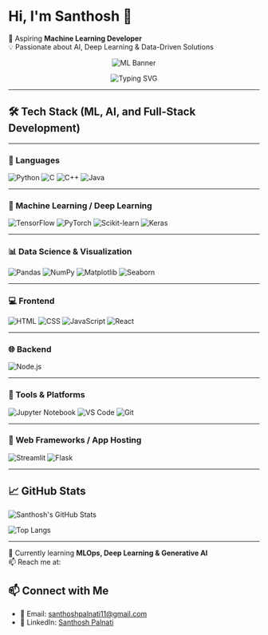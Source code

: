 # Hi, I'm Santhosh 👋  

🎯 Aspiring **Machine Learning Developer**  
💡 Passionate about AI, Deep Learning & Data-Driven Solutions  

<!-- 🌟 Animated Gradient Banner -->
<p align="center">
  <img alt="ML Banner" src="data:image/svg+xml;utf8,
  <svg xmlns='http://www.w3.org/2000/svg' width='900' height='160' viewBox='0 0 900 160'>
    <defs>
      <linearGradient id='g' x1='0' x2='1'>
        <stop offset='0' stop-color='%2300c9a7'>
          <animate attributeName='offset' values='0;1;0' dur='6s' repeatCount='indefinite'/>
        </stop>
        <stop offset='1' stop-color='%230057ff'>
          <animate attributeName='offset' values='1;0;1' dur='6s' repeatCount='indefinite'/>
        </stop>
      </linearGradient>
      <filter id='f' x='-20%' y='-20%' width='140%' height='140%'>
        <feGaussianBlur stdDeviation='8' result='b'/>
        <feBlend in='SourceGraphic' in2='b'/>
      </filter>
    </defs>

    <rect width='900' height='160' rx='14' fill='url(%23g)' filter='url(%23f)'/>
    <g font-family='Fira Code, Consolas, monospace'>
      <text x='50%' y='55' font-size='26' fill='white' text-anchor='middle' font-weight='700'>
        Utkrisht — ML Enthusiast 🚀
      </text>
      <text x='50%' y='100' font-size='14' fill='white' text-anchor='middle' opacity='0.95'>
        Exploring AI • Deep Learning • Data Science
      </text>
      <g transform='translate(760,30) scale(0.9)'>
        <circle cx='0' cy='0' r='6' fill='rgba(255,255,255,0.14)'>
          <animate attributeName='r' values='6;12;6' dur='4s' repeatCount='indefinite'/>
        </circle>
        <circle cx='26' cy='18' r='4' fill='rgba(255,255,255,0.1)'>
          <animate attributeName='r' values='4;8;4' dur='3s' repeatCount='indefinite'/>
        </circle>
      </g>
    </g>
  </svg>" />
</p>

<!-- ⌨️ Typing Animation -->
<p align="center">
  <img src="https://readme-typing-svg.demolab.com?font=Fira+Code&size=22&pause=1000&color=ffffff&width=780&height=50&lines=Machine+Learning+Enthusiast;Deep+Learning+Explorer;AI+%26+ML+Developer;Data+Science+Learner" alt="Typing SVG" />
</p>


---

## 🛠️ Tech Stack (ML, AI, and Full-Stack Development)

---

### 🔢 Languages
![Python](https://img.shields.io/badge/-Python-3776AB?style=for-the-badge&logo=python&logoColor=white)
![C](https://img.shields.io/badge/-C-A8B9CC?style=for-the-badge&logo=c&logoColor=white)
![C++](https://img.shields.io/badge/-C++-00599C?style=for-the-badge&logo=cplusplus&logoColor=white)
![Java](https://img.shields.io/badge/-Java-007396?style=for-the-badge&logo=java&logoColor=white)

---

### 🤖 Machine Learning / Deep Learning
![TensorFlow](https://img.shields.io/badge/-TensorFlow-FF6F00?style=for-the-badge&logo=tensorflow&logoColor=white)
![PyTorch](https://img.shields.io/badge/-PyTorch-EE4C2C?style=for-the-badge&logo=pytorch&logoColor=white)
![Scikit-learn](https://img.shields.io/badge/-Scikit--Learn-F7931E?style=for-the-badge&logo=scikitlearn&logoColor=white)
![Keras](https://img.shields.io/badge/-Keras-D00000?style=for-the-badge&logo=keras&logoColor=white)

---

### 📊 Data Science & Visualization
![Pandas](https://img.shields.io/badge/-Pandas-150458?style=for-the-badge&logo=pandas&logoColor=white)
![NumPy](https://img.shields.io/badge/-NumPy-013243?style=for-the-badge&logo=numpy&logoColor=white)
![Matplotlib](https://img.shields.io/badge/-Matplotlib-11557C?style=for-the-badge&logo=matplotlib&logoColor=white)
![Seaborn](https://img.shields.io/badge/-Seaborn-43B02A?style=for-the-badge&logo=python&logoColor=white)

---

### 💻 Frontend
![HTML](https://img.shields.io/badge/-HTML5-E34F26?style=for-the-badge&logo=html5&logoColor=white)
![CSS](https://img.shields.io/badge/-CSS3-1572B6?style=for-the-badge&logo=css3&logoColor=white)
![JavaScript](https://img.shields.io/badge/-JavaScript-F7DF1E?style=for-the-badge&logo=javascript&logoColor=black)
![React](https://img.shields.io/badge/-React-61DAFB?style=for-the-badge&logo=react&logoColor=black)

---

### 🌐 Backend
![Node.js](https://img.shields.io/badge/-Node.js-339933?style=for-the-badge&logo=nodedotjs&logoColor=white)

---

### 🧰 Tools & Platforms
![Jupyter Notebook](https://img.shields.io/badge/-Jupyter%20Notebook-F37626?style=for-the-badge&logo=jupyter&logoColor=white)
![VS Code](https://img.shields.io/badge/-VS%20Code-007ACC?style=for-the-badge&logo=visualstudiocode&logoColor=white)
![Git](https://img.shields.io/badge/-Git-F05032?style=for-the-badge&logo=git&logoColor=white)

---

### 🚀 Web Frameworks / App Hosting
![Streamlit](https://img.shields.io/badge/-Streamlit-FF4B4B?style=for-the-badge&logo=streamlit&logoColor=white)
![Flask](https://img.shields.io/badge/-Flask-000000?style=for-the-badge&logo=flask&logoColor=white)

---

## 📈 GitHub Stats  

![Santhosh's GitHub Stats](https://github-readme-stats.vercel.app/api?username=SanthoshPalnati&show_icons=true&theme=tokyonight)

![Top Langs](https://github-readme-stats.vercel.app/api/top-langs/?username=SanthoshPalnati&layout=compact&theme=tokyonight)

---

🌱 Currently learning **MLOps, Deep Learning & Generative AI**  
📫 Reach me at: 
## 📫 Connect with Me  

- 📧 Email: [santhoshpalnati11@gmail.com](mailto:santhoshpalnati11@gmail.com)  
- 💼 LinkedIn: [Santhosh Palnati](https://www.linkedin.com/in/santhosh-palnati-b2b859327/)  


